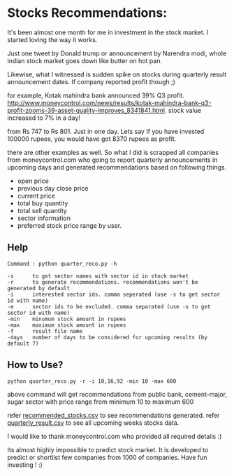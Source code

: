 Stocks Recommendations:
=======================	

It's been almost one month for me in investment in the stock market. I started loving the way it works. 

Just one tweet by Donald trump or announcement by Narendra modi, whole indian stock market goes down like butter on hot pan.

Likewise, what I witnessed is sudden spike on stocks during quarterly result announcement dates. If company reported profit though ;)

for example, Kotak mahindra bank announced 39% Q3 profit. http://www.moneycontrol.com/news/results/kotak-mahindra-bank-q3-profit-zooms-39-asset-quality-improves_8341841.html. stock value increased to 7% in a day!

from Rs 747 to Rs 801. Just in one day. Lets say If you have invested 100000 rupees, you would have got 8370 rupees as profit. 

there are other examples as well. So what I did is scrapped all companies from moneycontrol.com who going to report quarterly announcements in upcoming days and generated recommendations based on following things.

* open price
* previous day close price
* current price
* total buy quantity
* total sell quantity
* sector information
* preferred stock price range by user.


## Help

```
Command : python quarter_reco.py -h
```

```
-s   	to get sector names with sector id in stock market
-r   	to generate recommendations. recommendations won't be generated by default
-i   	interested sector ids. comma seperated (use -s to get sector id with name)
-e   	sector ids to be excluded. comma separated (use -s to get sector id with name)
-min 	minumum stock amount in rupees
-max 	maximum stock amount in rupees
-f   	result file name
-days 	number of days to be considered for upcoming results (by default 7)

```

## How to Use?

```
python quarter_reco.py -r -i 10,16,92 -min 10 -max 600
```

above command will get recommendations from public bank, cement-major, sugar sector with price range from minimum 10 to maximum 600

refer [recommended_stocks.csv](recommended_stocks.csv) to see recommendations generated.
refer [quarterly_result.csv](quarterly_result.csv) to see all upcoming weeks stocks data.

I would like to thank moneycontrol.com who provided all required details :) 

Its almost highly impossible to predict stock market. It is developed to predict or shortlist few companies from 1000 of companies. Have fun investing ! :) 




